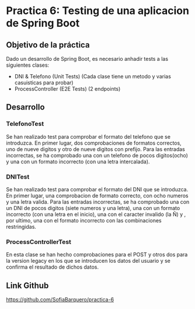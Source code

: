 # Practica 6: Testing de una aplicacion de Spring Boot

## Objetivo de la práctica

Dado un desarrollo de Spring Boot, es necesario anhadir tests a las siguientes clases:

- DNI & Telefono (Unit Tests) (Cada clase tiene un metodo y varias casuisticas para probar)
- ProcessController (E2E Tests) (2 endpoints)

## Desarrollo 

### TelefonoTest
Se han realizado test para comprobar el formato del telefono que se introduzca. 
En primer lugar, dos comprobaciones de formatos correctos, uno de nueve digitos y otro de nueve digitos con prefijo.
Para las entradas incorrectas, se ha comprobado una con un telefono de pocos digitos(ocho) y una con un formato incorrecto (con una letra intercalada).

### DNITest
Se han realizado test para comprobar el formato del DNI que se introduzca.
En primer lugar, una comprobacion de formato correcto, con ocho numeros y una letra valida.
Para las entradas incorrectas, se ha comprobado una con un DNI de pocos digitos (siete numeros y una letra), una con un formato incorrecto (con una letra en el inicio), una con el caracter invalido (la Ñ) y , por ultimo, una con el formato incorrecto con las combinaciones restringidas.

### ProcessControllerTest
En esta clase se han hecho comprobaciones para el POST y otros dos para la version legacy en los que se introducen los datos del usuario y se confirma el resultado de dichos datos.

## Link Github
https://github.com/SofiaBarquero/practica-6
